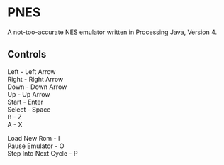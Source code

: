 # PNES
A not-too-accurate NES emulator written in Processing Java, Version 4.

## Controls

Left - Left Arrow   
Right - Right Arrow   
Down - Down Arrow   
Up - Up Arrow   
Start - Enter   
Select - Space   
B - Z   
A - X   

Load New Rom - I   
Pause Emulator - O   
Step Into Next Cycle - P   
